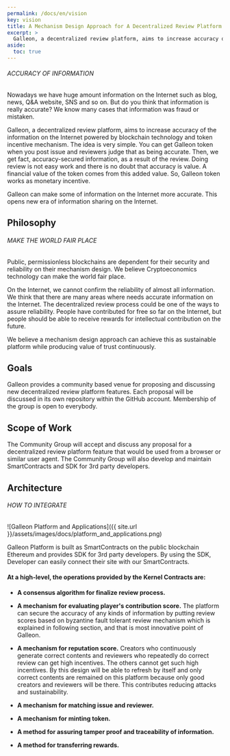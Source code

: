 ```yaml
---
permalink: /docs/en/vision
key: vision
title: A Mechanism Design Approach for A Decentralized Review Platform
excerpt: >
  Galleon, a decentralized review platform, aims to increase accuracy of the information on the Internet by blockchain technology and token incentive mechanism.
aside:
  toc: true
---
```


###### ACCURACY OF INFORMATION

Nowadays we have huge amount information on the Internet such as blog, news, Q&A website, SNS and so on. But do you think that information is really accurate? We know many cases that information was fraud or mistaken.

Galleon, a decentralized review platform, aims to increase accuracy of the information on the Internet powered by blockchain technology and token incentive mechanism. The idea is very simple. You can get Galleon token when you post issue and reviewers judge that as being accurate. Then, we get fact, accuracy-secured information, as a result of the review. Doing review is not easy work and there is no doubt that accuracy is value. A financial value of the token comes from this added value. So, Galleon token works as monetary incentive.

Galleon can make some of information on the Internet more accurate. This opens new era of information sharing on the Internet.

## Philosophy
###### MAKE THE WORLD FAIR PLACE

Public, permissionless blockchains are dependent for their security and reliability on their mechanism design. We believe Cryptoeconomics technology can make the world fair place.

On the Internet, we cannot confirm the reliability of almost all information. We think that there are many areas where needs accurate information on the Internet. The decentralized review process could be one of the ways to assure reliability. People have contributed for free so far on the Internet, but people should be able to receive rewards for intellectual contribution on the future.

We believe a mechanism design approach can achieve this as sustainable platform while producing value of trust continuously.

## Goals

Galleon provides a community based venue for proposing and discussing new decentralized review platform features.
Each proposal will be discussed in its own repository within the GitHub account. Membership of the group is open to everybody.

## Scope of Work

The Community Group will accept and discuss any proposal for a decentralized review platform feature that would be used from a browser or similar user agent.
The Community Group will also develop and maintain SmartContracts and SDK for 3rd party developers.

## Architecture
###### HOW TO INTEGRATE

![Galleon Platform and Applications]({{ site.url }}/assets/images/docs/platform_and_applications.png)

Galleon Platform is built as SmartContracts on the public blockchain Ethereum and provides SDK for 3rd party developers. By using the SDK, Developer can easily connect their site with our SmartContracts.

#### At a high-level, the operations provided by the Kernel Contracts are:

* **A consensus algorithm for finalize review process.**

* **A mechanism for evaluating player's contribution score.** The platform can secure the accuracy of any kinds of information by putting review scores based on byzantine fault tolerant review mechanism which is explained in following section, and that is most innovative point of Galleon.

* **A mechanism for reputation score.** Creators who continuously generate correct contents and reviewers who repeatedly do correct review can get high incentives. The others cannot get such high incentives. By this design will be able to refresh by itself and only correct contents are remained on this platform because only good creators and reviewers will be there. This contributes reducing attacks and  sustainability.

* **A mechanism for matching issue and reviewer.**

* **A mechanism for minting token.**

* **A method for assuring tamper proof and traceability of information.**

* **A method for transferring rewards.**
